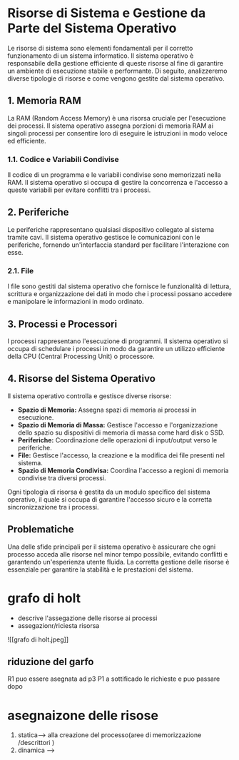 # Risorse di Sistema e Gestione da Parte del Sistema Operativo

Le risorse di sistema sono elementi fondamentali per il corretto funzionamento di un sistema informatico. Il sistema operativo è responsabile della gestione efficiente di queste risorse al fine di garantire un ambiente di esecuzione stabile e performante. Di seguito, analizzeremo diverse tipologie di risorse e come vengono gestite dal sistema operativo.

## 1. Memoria RAM

La RAM (Random Access Memory) è una risorsa cruciale per l'esecuzione dei processi. Il sistema operativo assegna porzioni di memoria RAM ai singoli processi per consentire loro di eseguire le istruzioni in modo veloce ed efficiente.

### 1.1. Codice e Variabili Condivise

Il codice di un programma e le variabili condivise sono memorizzati nella RAM. Il sistema operativo si occupa di gestire la concorrenza e l'accesso a queste variabili per evitare conflitti tra i processi.

## 2. Periferiche

Le periferiche rappresentano qualsiasi dispositivo collegato al sistema tramite cavi. Il sistema operativo gestisce le comunicazioni con le periferiche, fornendo un'interfaccia standard per facilitare l'interazione con esse.

### 2.1. File

I file sono gestiti dal sistema operativo che fornisce le funzionalità di lettura, scrittura e organizzazione dei dati in modo che i processi possano accedere e manipolare le informazioni in modo ordinato.

## 3. Processi e Processori

I processi rappresentano l'esecuzione di programmi. Il sistema operativo si occupa di schedulare i processi in modo da garantire un utilizzo efficiente della CPU (Central Processing Unit) o processore.

## 4. Risorse del Sistema Operativo

Il sistema operativo controlla e gestisce diverse risorse:

- **Spazio di Memoria:** Assegna spazi di memoria ai processi in esecuzione.
- **Spazio di Memoria di Massa:** Gestisce l'accesso e l'organizzazione dello spazio su dispositivi di memoria di massa come hard disk o SSD.
- **Periferiche:** Coordinazione delle operazioni di input/output verso le periferiche.
- **File:** Gestisce l'accesso, la creazione e la modifica dei file presenti nel sistema.
- **Spazio di Memoria Condivisa:** Coordina l'accesso a regioni di memoria condivise tra diversi processi.

Ogni tipologia di risorsa è gestita da un modulo specifico del sistema operativo, il quale si occupa di garantire l'accesso sicuro e la corretta sincronizzazione tra i processi.

## Problematiche

Una delle sfide principali per il sistema operativo è assicurare che ogni processo acceda alle risorse nel minor tempo possibile, evitando conflitti e garantendo un'esperienza utente fluida. La corretta gestione delle risorse è essenziale per garantire la stabilità e le prestazioni del sistema.


# grafo di holt

 - descrive l'assegazione delle risorse ai processi 
 - assegazionr/riciesta risorsa




![[grafo di holt.jpeg]]

## riduzione del garfo
R1 puo essere asegnata ad p3 
P1 a sottificado le richieste e puo passare dopo 

# asegnaizone delle risose 
1) statica--> alla creazione del processo(aree di memorizzazione /descrittori )
2) dinamica -->